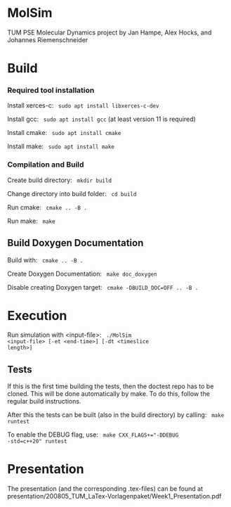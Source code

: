 MolSim
===

TUM PSE Molecular Dynamics project by Jan Hampe, Alex Hocks, and Johannes Riemenschneider

<h1> Build </h1>

<h3> Required tool installation </h3>

Install xerces-c: <code> sudo apt install libxerces-c-dev</code>  

Install gcc: <code> sudo apt install gcc</code> (at least version 11 is required)  

Install cmake: <code> sudo apt install cmake</code>  

Install make: <code> sudo apt install make</code> 

<h3> Compilation and Build </h3>

Create build directory: <code> mkdir build </code>  

Change directory into build folder: <code> cd build </code>    

Run cmake: <code> cmake .. -B .</code>  

Run make: <code> make</code>

<h2> Build Doxygen Documentation </h2>  

Build with: <code> cmake .. -B . </code>  

Create Doxygen Documentation: <code> make doc_doxygen </code>  

Disable creating Doxygen target: <code> cmake -DBUILD_DOC=OFF .. -B . </code>  

<h1> Execution </h1>

Run simulation with \<input-file\>: <code> ./MolSim \<input-file\> [-et \<end-time\>] [-dt \<timeslice length\>]</code>

<h2> Tests </h2>
If this is the first time building the tests, then the doctest repo has to be cloned.
This will be done automatically by make.
To do this, follow the regular build instructions.  

After this the tests can be built (also in the build directory) by calling: <code> make runtest </code>

To enable the DEBUG flag, use: <code> make CXX_FLAGS+="-DDEBUG -std=c++20" runtest </code>

<h1> Presentation </h1>
The presentation (and the corresponding .tex-files) can be found at presentation/200805_TUM_LaTex-Vorlagenpaket/Week1_Presentation.pdf
